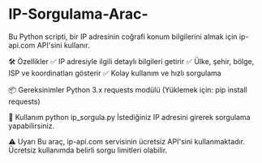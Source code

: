 # IP-Sorgulama-Arac-

Bu Python scripti, bir IP adresinin coğrafi konum bilgilerini almak için ip-api.com API'sini kullanır.

🛠 Özellikler
✅ IP adresiyle ilgili detaylı bilgileri getirir
✅ Ülke, şehir, bölge, ISP ve koordinatları gösterir
✅ Kolay kullanım ve hızlı sorgulama


📦 Gereksinimler
Python 3.x
requests modülü (Yüklemek için: pip install requests)


🚀 Kullanım
python ip_sorgula.py
İstediğiniz IP adresini girerek sorgulama yapabilirsiniz.


⚠️ Uyarı
Bu araç, ip-api.com servisinin ücretsiz API'sini kullanmaktadır. Ücretsiz kullanımda belirli sorgu limitleri olabilir.
